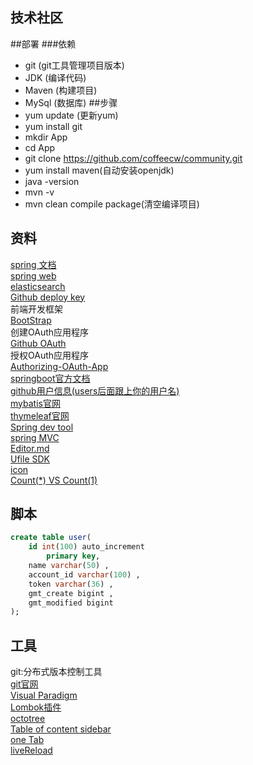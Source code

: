 ##  技术社区   

##部署
###依赖
- git  (git工具管理项目版本)
- JDK   (编译代码)
- Maven  (构建项目)
- MySql   (数据库)
##步骤
- yum update (更新yum)
- yum install git 
- mkdir App
- cd App
- git clone https://github.com/coffeecw/community.git
- yum install maven(自动安装openjdk)
- java -version 
- mvn -v  
- mvn clean compile package(清空编译项目)



##  资料 
[spring 文档](https://spring.io/guides)  
[spring web](https://spring.io/guides/gs/serving-web-content/)  
[elasticsearch](https://elasticsearch.cn/explore)  
[Github deploy key](https://developer.github.com/v3/guides/managing-deploy-keys/#deploy-keys)  
前端开发框架  
[BootStrap](https://v3.bootcss.com/getting-started/)  
创建OAuth应用程序  
[Github OAuth](https://developer.github.com/apps/building-oauth-apps/creating-an-oauth-app/)  
授权OAuth应用程序  
[Authorizing-OAuth-App](https://developer.github.com/apps/building-oauth-apps/authorizing-oauth-apps/#web-application-flow)  
[springboot官方文档](https://docs.spring.io/spring-boot/docs/2.0.0.RC1/reference/htmlsingle/#boot-features-embedded-database-support)  
[github用户信息(users后面跟上你的用户名)](https://api.github.com/users/)  
[mybatis官网](https://mybatis.org/mybatis-3/)  
[thymeleaf官网](https://www.thymeleaf.org/doc/tutorials/3.0/usingthymeleaf.html#setting-attribute-values)  
[Spring dev tool](https://docs.spring.io/spring-boot/docs/2.0.0.RC1/reference/htmlsingle/#using-boot-devtools)  
[spring MVC](https://docs.spring.io/spring/docs/5.0.3.RELEASE/spring-framework-reference/web.html#mvc-handlermapping-interceptor)  
[Editor.md](http://editor.md.ipandao.com/)  
[Ufile SDK](https://github.com/ucloud/ufile-sdk-java)  
[icon](https://www.iconfont.cn/)  
[Count(*) VS Count(1)](https://mp.weixin.qq.com/s/Rwpke4BHu7Fz7KOpE2d3Lw)

##  脚本 
```sql
create table user(
	id int(100) auto_increment
		primary key,
	name varchar(50) ,
	account_id varchar(100) ,
	token varchar(36) ,
	gmt_create bigint ,
	gmt_modified bigint 
);
```

##  工具 
git:分布式版本控制工具   
[git官网](https://git-scm.com/)    
[Visual Paradigm](https://www.visual-paradigm.com/cn/)   
[Lombok插件](https://projectlombok.org/)    
[octotree](https://www.octotree.io)   
[Table of content sidebar](https://chrome.google.com/webstore/detail/table-of-contents-sidebar/ohohkfheangmbedkgechjkmbepeikkej)   
[one Tab](https://chrome.google.com/webstore/detail/onetab/chphlpgkkbolifaimnlloiipkdnihall)   
[liveReload](https://chrome.google.com/webstore/detail/livereload/jnihajbhpnppcggbcgedagnkighmdlei/related)   
